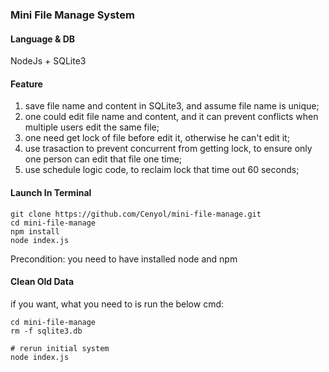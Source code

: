 ### Mini File Manage System

#### Language & DB
NodeJs + SQLite3

#### Feature
1. save file name and content in SQLite3, and assume file name is unique;
2. one could edit file name and content, and it can prevent conflicts when multiple users edit the same file;
3. one need get lock of file before edit it, otherwise he can't edit it;
4. use trasaction to prevent concurrent from getting lock, to ensure only one person can edit that file one time;
5. use schedule logic code, to reclaim lock that time out 60 seconds;


#### Launch In Terminal
```
git clone https://github.com/Cenyol/mini-file-manage.git
cd mini-file-manage
npm install
node index.js
```
Precondition: you need to have installed node and npm

#### Clean Old Data
if you want, what you need to is run the below cmd:
```
cd mini-file-manage
rm -f sqlite3.db

# rerun initial system
node index.js
```